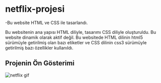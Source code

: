# netflix-projesi

<p>-Bu website HTML ve CSS ile tasarlandı.</p>

<p>Bu websitenin ana yapısı HTML diliyle, tasarımı CSS diliyle oluşturuldu. Bu website dinamik olarak aktif değil. Bu websitede HTML dilinin html5 sürümüyle getirilmiş olan bazı etiketler ve CSS dilinin css3 sürümüyle getirilmiş bazı özellikler kullanıldı.</p>

<h2>Projenin Ön Gösterimi</h2>

![netflix gif](https://github.com/user-attachments/assets/e25ee536-896a-41fc-ab3c-abe48386346a)

